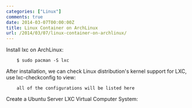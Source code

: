 ```yaml
---
categories: ["Linux"]
comments: true
date: 2014-03-07T00:00:00Z
title: Linux Container on ArchLinux
url: /2014/03/07/linux-container-on-archlinux/
---
```


Install lxc on ArchLinux:<br />

```
	$ sudo pacman -S lxc

```
After installation, we can check Linux distribution's kernel support for LXC, use lxc-checkconfig to view: <br />

```
	all of the configurations will be listed here

```
Create a Ubuntu Server LXC Virtual Computer System: <br />
	
